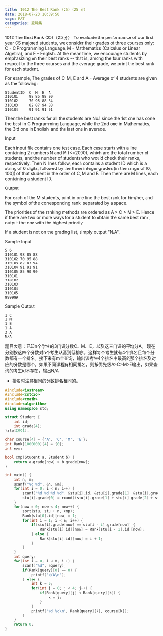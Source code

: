 ```yaml
---
title: 1012 The Best Rank (25)（25 分）
date: 2018-07-23 10:09:50
tags: PAT
categories: 题解集
---
```


1012 The Best Rank (25)（25 分）
To evaluate the performance of our first year CS majored students, we consider their grades of three courses only: C - C Programming Language, M - Mathematics (Calculus or Linear Algebra), and E - English. At the mean time, we encourage students by emphasizing on their best ranks -- that is, among the four ranks with respect to the three courses and the average grade, we print the best rank for each student.

For example, The grades of C, M, E and A - Average of 4 students are given as the following:
```
StudentID  C  M  E  A
310101     98 85 88 90
310102     70 95 88 84
310103     82 87 94 88
310104     91 91 91 91
```
Then the best ranks for all the students are No.1 since the 1st one has done the best in C Programming Language, while the 2nd one in Mathematics, the 3rd one in English, and the last one in average.

Input

Each input file contains one test case. Each case starts with a line containing 2 numbers N and M (<=2000), which are the total number of students, and the number of students who would check their ranks, respectively. Then N lines follow, each contains a student ID which is a string of 6 digits, followed by the three integer grades (in the range of [0, 100]) of that student in the order of C, M and E. Then there are M lines, each containing a student ID.

Output

For each of the M students, print in one line the best rank for him/her, and the symbol of the corresponding rank, separated by a space.

The priorities of the ranking methods are ordered as A > C > M > E. Hence if there are two or more ways for a student to obtain the same best rank, output the one with the highest priority.

If a student is not on the grading list, simply output "N/A".

Sample Input
```
5 6
310101 98 85 88
310102 70 95 88
310103 82 87 94
310104 91 91 91
310105 85 90 90
310101
310102
310103
310104
310105
999999
```
Sample Output
```
1 C
1 M
1 E
1 A
3 A
N/A
```
题目大意：已知n个学生的3门课分数C、M、E，以及这三门课的平均分A。
现在分别按这四个分数对n个考生从高到低排序，这样每个考生就有4个排名且每个分数都有一个排名。接下来有m个查询，输出该考生4个排名中最高的那个排名及对应的分数是哪个。如果不同课程有相同排名，则按优先级A>C>M>E输出，如果查询的考生id不存在，输出N/A

- 排名时注意相同的分数排名相同的。

```cpp
#include<iostream>
#include<cstdio>
#include<cmath>
#include<algorithm>
using namespace std;

struct Student {
    int id;
    int grade[4];
}stu[2001];

char course[4] = {'A', 'C', 'M', 'E'};
int Rank[1000000][4] = {0};
int now;

bool cmp(Student a, Student b) {
    return a.grade[now] > b.grade[now];
}

int main() {
    int n, m;
    scanf("%d %d", &n, &m);
    for(int i = 0; i < n; i++) {
        scanf("%d %d %d %d", &stu[i].id, &stu[i].grade[1], &stu[i].grade[2], &stu[i].grade[3]);
        stu[i].grade[0] = round((stu[i].grade[1] + stu[i].grade[2] + stu[i].grade[3]) / 3.0) + 0.5;
    }
    for(now = 0; now < 4; now++) {
        sort(stu, stu + n, cmp);
        Rank[stu[0].id][now] = 1;
        for(int i = 1; i < n; i++) {
            if(stu[i].grade[now] == stu[i - 1].grade[now]) {
                Rank[stu[i].id][now] = Rank[stu[i - 1].id][now];
            } else {
                Rank[stu[i].id][now] = i + 1;
            }
        }
    }
    int query;
    for(int i = 0; i < m; i++) {
        scanf("%d", &query);
        if(Rank[query][0] == 0) {
            printf("N/A\n");
        } else {
            int k = 0;
            for(int j = 0; j < 4; j++) {
                if(Rank[query][j] < Rank[query][k]) {
                    k = j;
                }
            }
            printf("%d %c\n", Rank[query][k], course[k]);
        }
    }
    return 0;
}

```